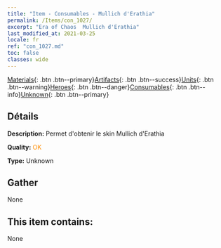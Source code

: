 ```yaml
---
title: "Item - Consumables - Mullich d'Erathia"
permalink: /Items/con_1027/
excerpt: "Era of Chaos  Mullich d'Erathia"
last_modified_at: 2021-03-25
locale: fr
ref: "con_1027.md"
toc: false
classes: wide
---
```

 [Materials](/fr/Items/){: .btn .btn--primary}[Artifacts](/fr/Items/Artifacts/){: .btn .btn--success}[Units](/fr/Items/Units/){: .btn .btn--warning}[Heroes](/fr/Items/Heroes/){: .btn .btn--danger}[Consumables](/fr/Items/Consumables/){: .btn .btn--info}[Unknown](/fr/Items/Unknown/){: .btn .btn--primary}

## Détails
 **Description:** Permet d'obtenir le skin Mullich d'Erathia

 **Quality:** <span style="color: #FF8C00">OK</span>

 **Type:** Unknown

## Gather

  None

## This item contains:

  None

